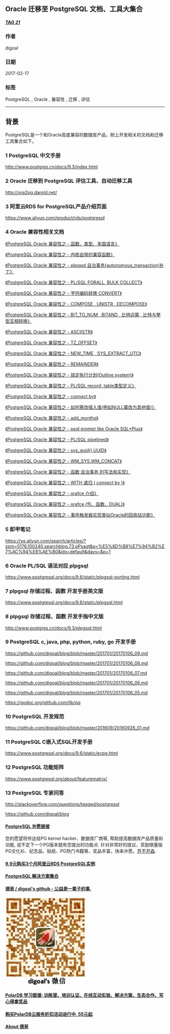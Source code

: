 ## Oracle 迁移至 PostgreSQL 文档、工具大集合   
##### [TAG 21](../class/21.md)
                                       
### 作者                                       
digoal                                        
                                          
### 日期                                        
2017-02-17                                                                   
                                        
### 标签                                                                                                                                                        
PostgreSQL , Oracle , 兼容性 , 迁移 , 评估  
                                      
----                                        
                                      
## 背景                                
PostgreSQL是一个和Oracle高度兼容的数据库产品，附上开发相关的文档和迁移工具集合如下。

### 1 PostgreSQL 中文手册
http://www.postgres.cn/docs/9.3/index.html

### 2 Oracle 迁移到 PostgreSQL 评估工具、自动迁移工具
http://ora2pg.darold.net/

### 3 阿里云RDS for PostgreSQL产品介绍页面
https://www.aliyun.com/product/rds/postgresql

### 4 Oracle 兼容性相关文档
[《PostgreSQL Oracle 兼容性之 - 函数、类型、多国语言》](../201702/20170217_01.md)  

[《PostgreSQL Oracle 兼容性之 - 内核自带的兼容函数》](../201702/20170207_01.md)  

[《PostgreSQL Oracle 兼容性之 - plpgsql 自治事务(autonomous_transaction)补丁》](../201611/20161104_01.md)  

[《PostgreSQL Oracle 兼容性之 - PL/SQL FORALL, BULK COLLECT》](../201610/20161018_04.md)  

[《PostgreSQL Oracle 兼容性之 - 字符编码转换 CONVERT》](../201609/20160921_02.md)  

[《PostgreSQL Oracle 兼容性之 - COMPOSE , UNISTR , DECOMPOSE》](../201609/20160921_01.md)  

[《PostgreSQL Oracle 兼容性之 - BIT_TO_NUM , BITAND , 比特运算 , 比特与整型互相转换》](../201609/20160920_06.md)  

[《PostgreSQL Oracle 兼容性之 - ASCIISTR》](../201609/20160920_05.md)  

[《PostgreSQL Oracle 兼容性之 - TZ_OFFSET》](../201609/20160920_03.md)  

[《PostgreSQL Oracle 兼容性之 - NEW_TIME , SYS_EXTRACT_UTC》](../201609/20160920_02.md)  

[《PostgreSQL Oracle 兼容性之 - REMAINDER》](../201609/20160920_01.md)  

[《PostgreSQL Oracle 兼容性之 - 锁定执行计划(Outline system)》](../201607/20160725_04.md)  

[《PostgreSQL Oracle 兼容性之 - PL/SQL record, table类型定义》](../201607/20160714_01.md)  

[《PostgreSQL Oracle 兼容性之 - connect by》](../201606/20160614_03.md)  

[《PostgreSQL Oracle 兼容性之 - 如何篡改插入值(例如NULL纂改为其他值)》](../201605/20160527_01.md)  

[《PostgreSQL Oracle 兼容性之 - add_months》](../201605/20160507_01.md)  

[《PostgreSQL Oracle 兼容性之 - psql prompt like Oracle SQL*Plus》](../201605/20160503_01.md)  

[《PostgreSQL Oracle 兼容性之 - PL/SQL pipelined》](../201603/20160318_01.md)  

[《PostgreSQL Oracle 兼容性之 - sys_guid() UUID》](../201603/20160315_01.md)  

[《PostgreSQL Oracle 兼容性之 - WM_SYS.WM_CONCAT》](../201602/20160204_01.md)  

[《PostgreSQL Oracle 兼容性之 - 函数 自治事务 的写法和实现》](../201602/20160203_02.md)  

[《PostgreSQL Oracle 兼容性之 - WITH 递归 ( connect by )》](../201512/20151221_02.md)  

[《PostgreSQL Oracle 兼容性之 - orafce 介绍》](../201512/20151221_01.md)  

[《PostgreSQL Oracle 兼容性之 - orafce (包、函数、DUAL)》](../201507/20150703_01.md)  

[《PostgreSQL Oracle 兼容性之 - 事件触发器实现类似Oracle的回收站功能》](../201504/20150429_01.md)

### 5 卸甲笔记
https://yq.aliyun.com/search/articles/?spm=5176.100240.searchblog.73.pPxagt&q=%E5%8D%B8%E7%94%B2%E7%AC%94%E8%AE%B0&idx=default&days=&p=1

### 6 Oracle PL/SQL 语法对应 plpgsql
https://www.postgresql.org/docs/9.6/static/plpgsql-porting.html

### 7 plpgsql 存储过程、函数 开发手册英文版
https://www.postgresql.org/docs/9.6/static/plpgsql.html

### 8 plpgsql 存储过程、函数 开发手指中文版
http://www.postgres.cn/docs/9.3/plpgsql.html

### 9 PostgreSQL c, java, php, python, ruby, go 开发手册
https://github.com/digoal/blog/blob/master/201701/20170106_09.md

https://github.com/digoal/blog/blob/master/201701/20170106_08.md

https://github.com/digoal/blog/blob/master/201701/20170106_07.md

https://github.com/digoal/blog/blob/master/201701/20170106_06.md

https://github.com/digoal/blog/blob/master/201701/20170106_05.md

https://godoc.org/github.com/lib/pq

### 10 PostgreSQL 开发规范
https://github.com/digoal/blog/blob/master/201609/20160926_01.md

### 11 PostgreSQL C嵌入式SQL开发手册
https://www.postgresql.org/docs/9.6/static/ecpg.html

### 12 PostgreSQL 功能矩阵
https://www.postgresql.org/about/featurematrix/

### 13 PostgreSQL 专家问答
http://stackoverflow.com/questions/tagged/postgresql

https://github.com/digoal/blog
          
                                                                                                    
                                                         
  
  
  
  
  
  
  
  
  
  
  
  
  
  
  
  
  
  
  
  
  
  
  
  
  
  
  
  
  
  
  
  
  
  
  
  
  
  
  
  
  
  
  
  
  
  
  
  
  
  
  
  
  
  
  
  
  
  
  
  
  
  
  
  
  
  
  
  
  
  
  
  
  
#### [PostgreSQL 许愿链接](https://github.com/digoal/blog/issues/76 "269ac3d1c492e938c0191101c7238216")
您的愿望将传达给PG kernel hacker、数据库厂商等, 帮助提高数据库产品质量和功能, 说不定下一个PG版本就有您提出的功能点. 针对非常好的提议，奖励限量版PG文化衫、纪念品、贴纸、PG热门书籍等，奖品丰富，快来许愿。[开不开森](https://github.com/digoal/blog/issues/76 "269ac3d1c492e938c0191101c7238216").  
  
  
#### [9.9元购买3个月阿里云RDS PostgreSQL实例](https://www.aliyun.com/database/postgresqlactivity "57258f76c37864c6e6d23383d05714ea")
  
  
#### [PostgreSQL 解决方案集合](https://yq.aliyun.com/topic/118 "40cff096e9ed7122c512b35d8561d9c8")
  
  
#### [德哥 / digoal's github - 公益是一辈子的事.](https://github.com/digoal/blog/blob/master/README.md "22709685feb7cab07d30f30387f0a9ae")
  
  
![digoal's wechat](../pic/digoal_weixin.jpg "f7ad92eeba24523fd47a6e1a0e691b59")
  
  
#### [PolarDB 学习图谱: 训练营、培训认证、在线互动实验、解决方案、生态合作、写心得拿奖品](https://www.aliyun.com/database/openpolardb/activity "8642f60e04ed0c814bf9cb9677976bd4")
  
  
#### [购买PolarDB云服务折扣活动进行中, 55元起](https://www.aliyun.com/activity/new/polardb-yunparter?userCode=bsb3t4al "e0495c413bedacabb75ff1e880be465a")
  
  
#### [About 德哥](https://github.com/digoal/blog/blob/master/me/readme.md "a37735981e7704886ffd590565582dd0")
  
